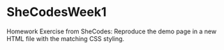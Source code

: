 # SheCodesWeek1
Homework Exercise from SheCodes:
Reproduce the demo page in a new HTML file with the matching CSS styling.
